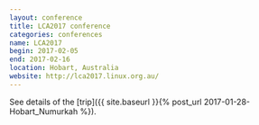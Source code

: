 ```yaml
---
layout: conference
title: LCA2017 conference
categories: conferences
name: LCA2017
begin: 2017-02-05
end: 2017-02-16
location: Hobart, Australia
website: http://lca2017.linux.org.au/
---
```


See details of the [trip]({{ site.baseurl }}{% post_url 2017-01-28-Hobart_Numurkah %}).
